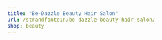 ```yaml
---
title: "Be-Dazzle Beauty Hair Salon"
url: /strandfontein/be-dazzle-beauty-hair-salon/
shop: beauty
---
```


